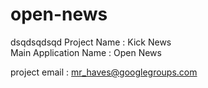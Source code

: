 open-news
=========
dsqdsqdsqd
Project Name : Kick News  
Main Application Name : Open News

project email : mr_haves@googlegroups.com
